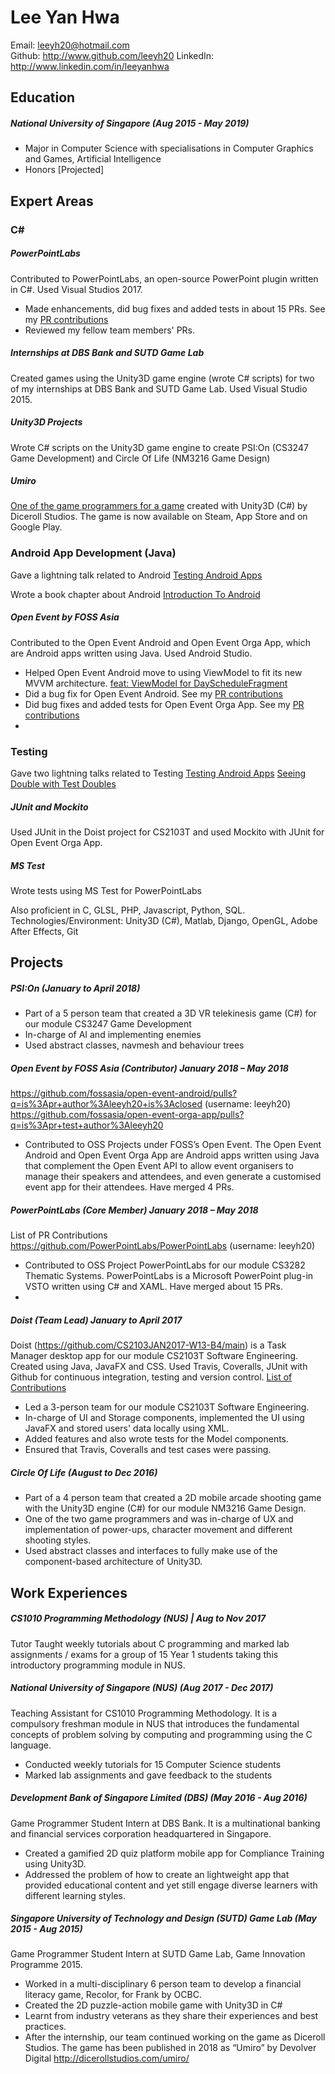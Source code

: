 # Lee Yan Hwa
Email: leeyh20@hotmail.com  
Github: http://www.github.com/leeyh20
LinkedIn: http://www.linkedin.com/in/leeyanhwa

## Education

##### National University of Singapore (Aug 2015 - May 2019)
- Major in Computer Science with specialisations in Computer Graphics and Games, Artificial Intelligence
- Honors [Projected]

## Expert Areas
### C#

##### PowerPointLabs
Contributed to PowerPointLabs, an open-source PowerPoint plugin written in C#. Used Visual Studios 2017.
- Made enhancements, did bug fixes and added tests in about 15 PRs. See my [PR contributions](https://github.com/PowerPointLabs/PowerPointLabs/pulls?q=is%3Apr+author%3Aleeyh20+is%3Aclosed)
- Reviewed my fellow team members' PRs.

##### Internships at DBS Bank and SUTD Game Lab
Created games using the Unity3D game engine (wrote C# scripts) for two of my internships at DBS Bank and SUTD Game Lab. Used Visual Studio 2015.

##### Unity3D Projects
Wrote C# scripts on the Unity3D game engine to create PSI:On (CS3247 Game Development) and Circle Of Life (NM3216 Game Design)

##### Umiro
[One of the game programmers for a game](http://dicerollstudios.com/umiro/) created with Unity3D (C#) by Diceroll Studios. The game is now available on Steam, App Store and on Google Play.

### Android App Development (Java)
Gave a lightning talk related to Android
[Testing Android Apps](https://github.com/nus-cs3281/2018/issues/33)

Wrote a book chapter about Android
[Introduction To Android](https://github.com/se-edu/learningresources/pull/41)

##### Open Event by FOSS Asia
Contributed to the Open Event Android and Open Event Orga App, which are Android apps written using Java. Used Android Studio.
- Helped Open Event Android move to using ViewModel to fit its new MVVM architecture. [feat: ViewModel for DayScheduleFragment](https://github.com/fossasia/open-event-android/pull/2328)
- Did a bug fix for Open Event Android. See my [PR contributions](https://github.com/fossasia/open-event-android/pulls?q=is%3Apr+author%3Aleeyh20+is%3Aclosed)
- Did bug fixes and added tests for Open Event Orga App. See my [PR contributions](https://github.com/fossasia/open-event-orga-app/pulls?utf8=%E2%9C%93&q=is%3Apr+author%3Aleeyh20+is%3Aclosed+)
 -  

### Testing
Gave two lightning talks related to Testing
[Testing Android Apps](https://github.com/nus-cs3281/2018/issues/33)
[Seeing Double with Test Doubles](https://github.com/nus-cs3281/2018/issues/18)

##### JUnit and Mockito
Used JUnit in the Doist project for CS2103T and used Mockito with JUnit for Open Event Orga App.

##### MS Test
Wrote tests using MS Test for PowerPointLabs

Also proficient in C, GLSL, PHP, Javascript, Python, SQL.  
Technologies/Environment: Unity3D (C#), Matlab, Django, OpenGL, Adobe After Effects, Git


## Projects

##### PSI:On (January to April 2018)
-	Part of a 5 person team that created a 3D VR telekinesis game (C#) for our module CS3247 Game Development
-	In-charge of AI and implementing enemies
- Used abstract classes, navmesh and behaviour trees

##### Open Event by FOSS Asia (Contributor) January 2018 – May 2018
https://github.com/fossasia/open-event-android/pulls?q=is%3Apr+author%3Aleeyh20+is%3Aclosed (username: leeyh20)
https://github.com/fossasia/open-event-orga-app/pulls?q=is%3Apr+test+author%3Aleeyh20
- Contributed to OSS Projects under FOSS’s Open Event. The Open Event Android and Open Event Orga App are Android apps written using Java that complement the Open Event API to allow event organisers to manage their speakers and attendees, and even generate a customised event app for their attendees.  Have merged 4 PRs.

##### PowerPointLabs (Core Member) January 2018 – May 2018
List of PR Contributions
https://github.com/PowerPointLabs/PowerPointLabs (username: leeyh20)
-	Contributed to OSS Project PowerPointLabs for our module CS3282 Thematic Systems. PowerPointLabs is a Microsoft PowerPoint plug-in VSTO written using C# and XAML. Have merged about 15 PRs.
-

##### Doist (Team Lead) January to April 2017
Doist (https://github.com/CS2103JAN2017-W13-B4/main) is a Task Manager desktop app for our module CS2103T Software Engineering. Created using Java, JavaFX and CSS. Used Travis, Coveralls, JUnit with Github for continuous integration, testing and version control.
[List of Contributions](https://github.com/CS2103JAN2017-W13-B4/main/blob/master/docs/AboutUs.md)
-	Led a 3-person team for our module CS2103T Software Engineering.
-	In-charge of UI and Storage components, implemented the UI using JavaFX and stored users' data locally using XML.
- Added features and also wrote tests for the Model components.
- Ensured that Travis, Coveralls and test cases were passing.


##### Circle Of Life (August to Dec 2016)
-	Part of a 4 person team that created a 2D mobile arcade shooting game with the Unity3D engine (C#) for our module NM3216 Game Design.
-	One of the two game programmers and was in-charge of UX and implementation of power-ups, character movement and different shooting styles.
- Used abstract classes and interfaces to fully make use of the component-based architecture of Unity3D.

## Work Experiences

##### CS1010 Programming Methodology (NUS) | Aug to Nov 2017
Tutor
Taught weekly tutorials about C programming and marked lab assignments / exams for a group of 15 Year 1 students taking this introductory programming module in NUS.

##### National University of Singapore (NUS) (Aug 2017 - Dec 2017)
Teaching Assistant for CS1010 Programming Methodology. It is a compulsory freshman module in NUS that introduces the fundamental concepts of problem solving by computing and programming using the C language.

- Conducted weekly tutorials for 15 Computer Science students
- Marked lab assignments and gave feedback to the students

##### Development Bank of Singapore Limited (DBS) (May 2016 - Aug 2016)
Game Programmer Student Intern at DBS Bank. It is a multinational banking and financial services corporation headquartered in Singapore.

- Created a gamified 2D quiz platform mobile app for Compliance Training using Unity3D.
- Addressed the problem of how to create an lightweight app that provided educational content and yet still engage diverse learners with different learning styles.

##### Singapore University of Technology and Design (SUTD) Game Lab (May 2015 - Aug 2015)
Game Programmer Student Intern at SUTD Game Lab, Game Innovation Programme 2015.

- Worked in a multi-disciplinary 6 person team to develop a financial literacy game, Recolor, for Frank by OCBC.
- Created the 2D puzzle-action mobile game with Unity3D in C#
- Learnt from industry veterans as they share their experiences and best practices.
- After the internship, our team continued working on the game as Diceroll Studios. The game has been published in 2018 as “Umiro” by Devolver Digital http://dicerollstudios.com/umiro/
